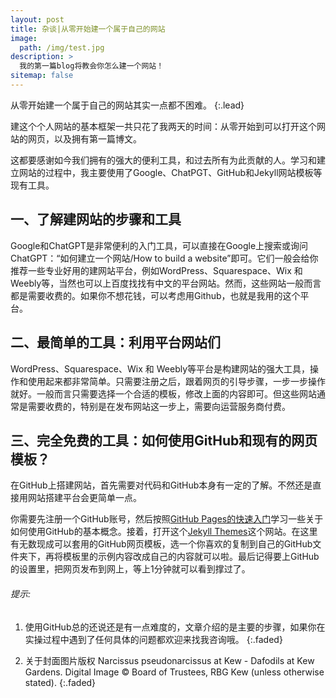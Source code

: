 ```yaml
---
layout: post
title: 杂谈|从零开始建一个属于自己的网站
image: 
  path: /img/test.jpg
description: >
  我的第一篇blog将教会你怎么建一个网站！
sitemap: false
---
```


从零开始建一个属于自己的网站其实一点都不困难。
{:.lead}

建这个个人网站的基本框架一共只花了我两天的时间：从零开始到可以打开这个网站的网页，以及拥有第一篇博文。

这都要感谢如今我们拥有的强大的便利工具，和过去所有为此贡献的人。学习和建立网站的过程中，我主要使用了Google、ChatPGT、GitHub和Jekyll网站模板等现有工具。

## 一、了解建网站的步骤和工具
Google和ChatGPT是非常便利的入门工具，可以直接在Google上搜索或询问ChatGPT：“如何建立一个网站/How to build a website”即可。它们一般会给你推荐一些专业好用的建网站平台，例如WordPress、Squarespace、Wix 和 Weebly等，当然也可以上百度找找有中文的平台网站。然而，这些网站一般而言都是需要收费的。如果你不想花钱，可以考虑用Github，也就是我用的这个平台。

## 二、最简单的工具：利用平台网站们
WordPress、Squarespace、Wix 和 Weebly等平台是构建网站的强大工具，操作和使用起来都非常简单。只需要注册之后，跟着网页的引导步骤，一步一步操作就好。一般而言只需要选择一个合适的模板，修改上面的内容即可。但这些网站通常是需要收费的，特别是在发布网站这一步上，需要向运营服务商付费。

## 三、完全免费的工具：如何使用GitHub和现有的网页模板？
在GitHub上搭建网站，首先需要对代码和GitHub本身有一定的了解。不然还是直接用网站搭建平台会更简单一点。

你需要先注册一个GitHub账号，然后按照[GitHub Pages的快速入门](https://docs.github.com/en/pages/quickstart)学习一些关于如何使用GitHub的基本概念。接着，打开这个[Jekyll Themes](https://jekyllrb.com/docs/themes/)这个网站。在这里有无数现成可以套用的GitHub网页模板，选一个你喜欢的复制到自己的GitHub文件夹下，再将模板里的示例内容改成自己的内容就可以啦。最后记得要上GitHub的设置里，把网页发布到网上，等上1分钟就可以看到撑过了。

###### 提示: 

1. 使用GitHub总的还说还是有一点难度的，文章介绍的是主要的步骤，如果你在实操过程中遇到了任何具体的问题都欢迎来找我咨询哦。
{:.faded}

2. 关于封面图片版权 Narcissus pseudonarcissus at Kew - Dafodils at Kew Gardens. Digital Image © Board of Trustees, RBG Kew (unless otherwise stated).
{:.faded}
